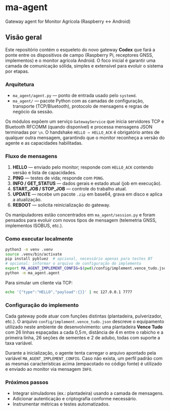# ma-agent

Gateway agent for Monitor Agrícola (Raspberry ↔ Android)

## Visão geral

Este repositório contém o esqueleto do novo gateway **Codex** que fará a
ponte entre os dispositivos de campo (Raspberry Pi, receptores GNSS,
implementos) e o monitor agrícola Android. O foco inicial é garantir uma
camada de comunicação sólida, simples e extensível para evoluir o
sistema por etapas.

### Arquitetura

* `ma_agent/agent.py` — ponto de entrada usado pelo `systemd`.
* `ma_agent/` — pacote Python com as camadas de configuração,
  transporte (TCP/Bluetooth), protocolo de mensagens e regras de
  negócio da sessão.

Os módulos expõem um serviço `GatewayService` que inicia servidores TCP e
Bluetooth RFCOMM (quando disponível) e processa mensagens JSON
terminadas por `\n`. O handshake `HELLO → HELLO_ACK` é obrigatório
antes de qualquer outra mensagem, garantindo que o monitor reconheça a
versão do agente e as capacidades habilitadas.

### Fluxo de mensagens

1. **HELLO** — enviado pelo monitor; responde com `HELLO_ACK` contendo
   versão e lista de capacidades.
2. **PING** — testes de vida; responde com `PONG`.
3. **INFO / GET_STATUS** — dados gerais e estado atual (job em execução).
4. **START_JOB / STOP_JOB** — controle do trabalho atual.
5. **UPDATE** — recebe um pacote `.zip` em base64, grava em disco e
   aplica a atualização.
6. **REBOOT** — solicita reinicialização do gateway.

Os manipuladores estão concentrados em `ma_agent/session.py` e foram
pensados para evoluir com novos tipos de mensagem (telemetria GNSS,
implementos ISOBUS, etc.).

### Como executar localmente

```bash
python3 -m venv .venv
source .venv/bin/activate
pip install pybluez  # opcional, necessário apenas para testes BT
# opcional: informar o arquivo de configuração do implemento
export MA_AGENT_IMPLEMENT_CONFIG=$(pwd)/config/implement.vence_tudo.json
python -m ma_agent.agent
```

Para simular um cliente via TCP:

```bash
echo '{"type":"HELLO","payload":{}}' | nc 127.0.0.1 7777
```
### Configuração do implemento

Cada gateway pode atuar com funções distintas (plantadeira, pulverizador,
etc.). O arquivo `config/implement.vence_tudo.json` descreve o equipamento
utilizado neste ambiente de desenvolvimento: uma plantadeira **Vence
Tudo** com 26 linhas espaçadas a cada 0,5 m, distância de 4 m entre o
rabicho e a primeira linha, 26 seções de sementes e 2 de adubo, todas com
suporte a taxa variável.

Durante a inicialização, o agente tenta carregar o arquivo apontado pela
variável `MA_AGENT_IMPLEMENT_CONFIG`. Caso não exista, um perfil padrão
com as mesmas características acima (empacotado no código fonte) é
utilizado e enviado ao monitor via mensagem `INFO`.


### Próximos passos

* Integrar simuladores (ex.: plantadeira) usando a camada de mensagens.
* Adicionar autenticação e criptografia conforme necessário.
* Instrumentar métricas e testes automatizados.